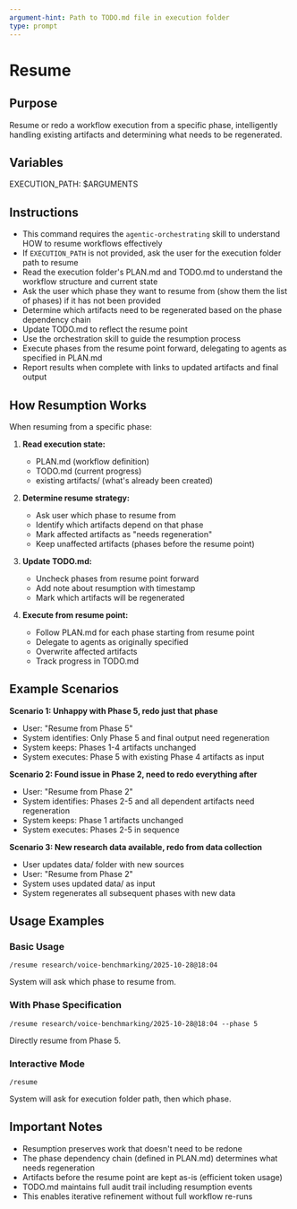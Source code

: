 ```yaml
---
argument-hint: Path to TODO.md file in execution folder
type: prompt
---
```

# Resume

## Purpose

Resume or redo a workflow execution from a specific phase, intelligently handling existing artifacts and determining what needs to be regenerated.

## Variables

EXECUTION_PATH: $ARGUMENTS

## Instructions

- This command requires the `agentic-orchestrating` skill to understand HOW to resume workflows effectively
- If `EXECUTION_PATH` is not provided, ask the user for the execution folder path to resume
- Read the execution folder's PLAN.md and TODO.md to understand the workflow structure and current state
- Ask the user which phase they want to resume from (show them the list of phases) if it has not been provided
- Determine which artifacts need to be regenerated based on the phase dependency chain
- Update TODO.md to reflect the resume point
- Use the orchestration skill to guide the resumption process
- Execute phases from the resume point forward, delegating to agents as specified in PLAN.md
- Report results when complete with links to updated artifacts and final output

## How Resumption Works

When resuming from a specific phase:

1. **Read execution state:**
   - PLAN.md (workflow definition)
   - TODO.md (current progress)
   - existing artifacts/ (what's already been created)

2. **Determine resume strategy:**
   - Ask user which phase to resume from
   - Identify which artifacts depend on that phase
   - Mark affected artifacts as "needs regeneration"
   - Keep unaffected artifacts (phases before the resume point)

3. **Update TODO.md:**
   - Uncheck phases from resume point forward
   - Add note about resumption with timestamp
   - Mark which artifacts will be regenerated

4. **Execute from resume point:**
   - Follow PLAN.md for each phase starting from resume point
   - Delegate to agents as originally specified
   - Overwrite affected artifacts
   - Track progress in TODO.md

## Example Scenarios

**Scenario 1: Unhappy with Phase 5, redo just that phase**
- User: "Resume from Phase 5"
- System identifies: Only Phase 5 and final output need regeneration
- System keeps: Phases 1-4 artifacts unchanged
- System executes: Phase 5 with existing Phase 4 artifacts as input

**Scenario 2: Found issue in Phase 2, need to redo everything after**
- User: "Resume from Phase 2"
- System identifies: Phases 2-5 and all dependent artifacts need regeneration
- System keeps: Phase 1 artifacts unchanged
- System executes: Phases 2-5 in sequence

**Scenario 3: New research data available, redo from data collection**
- User updates data/ folder with new sources
- User: "Resume from Phase 2"
- System uses updated data/ as input
- System regenerates all subsequent phases with new data

## Usage Examples

### Basic Usage
```
/resume research/voice-benchmarking/2025-10-28@18:04
```
System will ask which phase to resume from.

### With Phase Specification
```
/resume research/voice-benchmarking/2025-10-28@18:04 --phase 5
```
Directly resume from Phase 5.

### Interactive Mode
```
/resume
```
System will ask for execution folder path, then which phase.

## Important Notes

- Resumption preserves work that doesn't need to be redone
- The phase dependency chain (defined in PLAN.md) determines what needs regeneration
- Artifacts before the resume point are kept as-is (efficient token usage)
- TODO.md maintains full audit trail including resumption events
- This enables iterative refinement without full workflow re-runs
